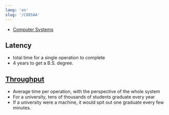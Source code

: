 ```yaml
---
lang: 'en'
slug: '/C885AA'
---
```


- [Computer Systems](./../.././docs/pages/Computer%20Systems.md)

## Latency

- total time for a single operation to complete
- 4 years to get a B.S. degree.

## [Throughput](./../.././docs/pages/Throughput.md)

- Average time per operation, with the perspective of the whole system
- For a university, tens of thousands of students graduate every year
- If a university were a machine, it would spit out one graduate every few minutes.

<head>
  <html lang="en-US"/>
</head>
